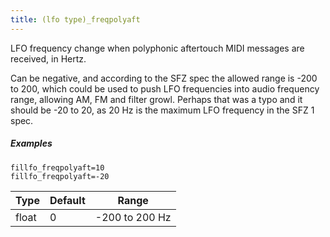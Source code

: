 ```yaml
---
title: (lfo type)_freqpolyaft
---
```

LFO frequency change when polyphonic aftertouch MIDI messages are received, in Hertz.

Can be negative, and according to the SFZ spec the allowed range is -200 to 200,
which could be used to push LFO frequencies into audio frequency range,
allowing AM, FM and filter growl. Perhaps that was a typo and it should be
-20 to 20, as 20 Hz is the maximum LFO frequency in the SFZ 1 spec.

##### Examples

```
fillfo_freqpolyaft=10
fillfo_freqpolyaft=-20
```

| Type  | Default | Range          |
| ---   | ---     | ---            |
| float | 0       | -200 to 200 Hz |
